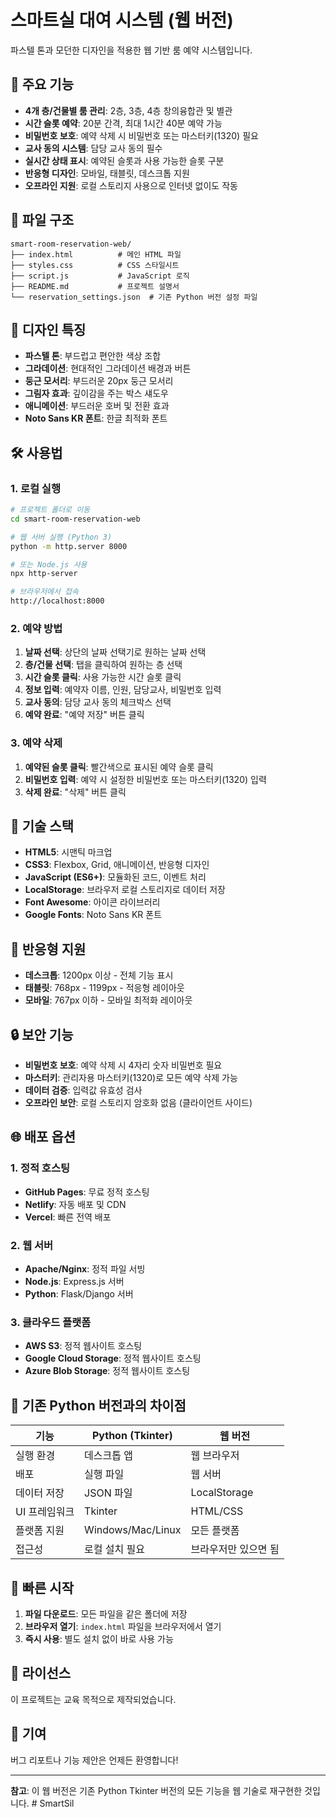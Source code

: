 # 스마트실 대여 시스템 (웹 버전)

파스텔 톤과 모던한 디자인을 적용한 웹 기반 룸 예약 시스템입니다.

## 🚀 주요 기능

- **4개 층/건물별 룸 관리**: 2층, 3층, 4층 창의융합관 및 별관
- **시간 슬롯 예약**: 20분 간격, 최대 1시간 40분 예약 가능
- **비밀번호 보호**: 예약 삭제 시 비밀번호 또는 마스터키(1320) 필요
- **교사 동의 시스템**: 담당 교사 동의 필수
- **실시간 상태 표시**: 예약된 슬롯과 사용 가능한 슬롯 구분
- **반응형 디자인**: 모바일, 태블릿, 데스크톱 지원
- **오프라인 지원**: 로컬 스토리지 사용으로 인터넷 없이도 작동

## 📁 파일 구조

```
smart-room-reservation-web/
├── index.html          # 메인 HTML 파일
├── styles.css          # CSS 스타일시트
├── script.js           # JavaScript 로직
├── README.md           # 프로젝트 설명서
└── reservation_settings.json  # 기존 Python 버전 설정 파일
```

## 🎨 디자인 특징

- **파스텔 톤**: 부드럽고 편안한 색상 조합
- **그라데이션**: 현대적인 그라데이션 배경과 버튼
- **둥근 모서리**: 부드러운 20px 둥근 모서리
- **그림자 효과**: 깊이감을 주는 박스 섀도우
- **애니메이션**: 부드러운 호버 및 전환 효과
- **Noto Sans KR 폰트**: 한글 최적화 폰트

## 🛠️ 사용법

### 1. 로컬 실행
```bash
# 프로젝트 폴더로 이동
cd smart-room-reservation-web

# 웹 서버 실행 (Python 3)
python -m http.server 8000

# 또는 Node.js 사용
npx http-server

# 브라우저에서 접속
http://localhost:8000
```

### 2. 예약 방법
1. **날짜 선택**: 상단의 날짜 선택기로 원하는 날짜 선택
2. **층/건물 선택**: 탭을 클릭하여 원하는 층 선택
3. **시간 슬롯 클릭**: 사용 가능한 시간 슬롯 클릭
4. **정보 입력**: 예약자 이름, 인원, 담당교사, 비밀번호 입력
5. **교사 동의**: 담당 교사 동의 체크박스 선택
6. **예약 완료**: "예약 저장" 버튼 클릭

### 3. 예약 삭제
1. **예약된 슬롯 클릭**: 빨간색으로 표시된 예약 슬롯 클릭
2. **비밀번호 입력**: 예약 시 설정한 비밀번호 또는 마스터키(1320) 입력
3. **삭제 완료**: "삭제" 버튼 클릭

## 🔧 기술 스택

- **HTML5**: 시맨틱 마크업
- **CSS3**: Flexbox, Grid, 애니메이션, 반응형 디자인
- **JavaScript (ES6+)**: 모듈화된 코드, 이벤트 처리
- **LocalStorage**: 브라우저 로컬 스토리지로 데이터 저장
- **Font Awesome**: 아이콘 라이브러리
- **Google Fonts**: Noto Sans KR 폰트

## 📱 반응형 지원

- **데스크톱**: 1200px 이상 - 전체 기능 표시
- **태블릿**: 768px - 1199px - 적응형 레이아웃
- **모바일**: 767px 이하 - 모바일 최적화 레이아웃

## 🔒 보안 기능

- **비밀번호 보호**: 예약 삭제 시 4자리 숫자 비밀번호 필요
- **마스터키**: 관리자용 마스터키(1320)로 모든 예약 삭제 가능
- **데이터 검증**: 입력값 유효성 검사
- **오프라인 보안**: 로컬 스토리지 암호화 없음 (클라이언트 사이드)

## 🌐 배포 옵션

### 1. 정적 호스팅
- **GitHub Pages**: 무료 정적 호스팅
- **Netlify**: 자동 배포 및 CDN
- **Vercel**: 빠른 전역 배포

### 2. 웹 서버
- **Apache/Nginx**: 정적 파일 서빙
- **Node.js**: Express.js 서버
- **Python**: Flask/Django 서버

### 3. 클라우드 플랫폼
- **AWS S3**: 정적 웹사이트 호스팅
- **Google Cloud Storage**: 정적 웹사이트 호스팅
- **Azure Blob Storage**: 정적 웹사이트 호스팅

## 🔄 기존 Python 버전과의 차이점

| 기능 | Python (Tkinter) | 웹 버전 |
|------|------------------|---------|
| 실행 환경 | 데스크톱 앱 | 웹 브라우저 |
| 배포 | 실행 파일 | 웹 서버 |
| 데이터 저장 | JSON 파일 | LocalStorage |
| UI 프레임워크 | Tkinter | HTML/CSS |
| 플랫폼 지원 | Windows/Mac/Linux | 모든 플랫폼 |
| 접근성 | 로컬 설치 필요 | 브라우저만 있으면 됨 |

## 🚀 빠른 시작

1. **파일 다운로드**: 모든 파일을 같은 폴더에 저장
2. **브라우저 열기**: `index.html` 파일을 브라우저에서 열기
3. **즉시 사용**: 별도 설치 없이 바로 사용 가능

## 📝 라이선스

이 프로젝트는 교육 목적으로 제작되었습니다.

## 🤝 기여

버그 리포트나 기능 제안은 언제든 환영합니다!

---

**참고**: 이 웹 버전은 기존 Python Tkinter 버전의 모든 기능을 웹 기술로 재구현한 것입니다. #   S m a r t S i l  
 